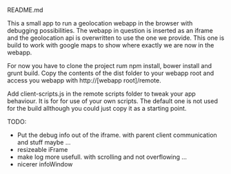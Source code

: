 README.md

This a small app to run a geolocation webapp in the browser with debugging possibilities. The webapp in question is inserted as an iframe and the geolocation api is overwritten to use the one we provide. This one is build to work with google maps to show where exactly we are now in the webapp. 

For now you have to clone the project rum npm install, bower install and grunt build. Copy the contents of the dist folder to your webapp root and access you webapp with http://[webapp root]/remote.

Add client-scripts.js in the remote scripts folder to tweak your app behaviour. It is for for use of your own scripts. The default one is not used for the build allthough you could just copy it as a starting point.

TODO: 
* Put the debug info out of the iframe. with parent client communication and stuff maybe ...
* resizeable iFrame
* make log more usefull. with scrolling and not overflowing ...
* nicerer infoWindow